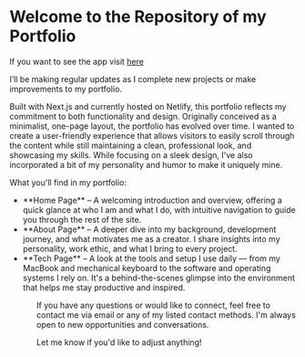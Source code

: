 # Welcome to the Repository of my Portfolio

If you want to see the app visit <a href="https://devspatelportfolio.netlify.app" target="_blank">here</a>

I’ll be making regular updates as I complete new projects or make improvements to my portfolio.

Built with Next.js and currently hosted on Netlify, this portfolio reflects my commitment to both functionality and design. Originally conceived as a minimalist, one-page layout, the portfolio has evolved over time. I wanted to create a user-friendly experience that allows visitors to easily scroll through the content while still maintaining a clean, professional look, and showcasing my skills. While focusing on a sleek design, I've also incorporated a bit of my personality and humor to make it uniquely mine.

What you'll find in my portfolio:
<ul>
<li>**Home Page** – A welcoming introduction and overview, offering a quick glance at who I am and what I do, with intuitive navigation to guide you through the rest of the site.</li>

<li>**About Page** – A deeper dive into my background, development journey, and what motivates me as a creator. I share insights into my personality, work ethic, and what I bring to every project.</li>

<li>**Tech Page** – A look at the tools and setup I use daily — from my MacBook and mechanical keyboard to the software and operating systems I rely on. It's a behind-the-scenes glimpse into the environment that helps me stay productive and inspired.</li>
<ul>
If you have any questions or would like to connect, feel free to contact me via email or any of my listed contact methods. I'm always open to new opportunities and conversations.

Let me know if you'd like to adjust anything!
